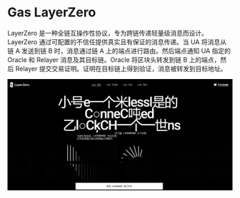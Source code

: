 # Gas LayerZero

LayerZero 是一种全链互操作性协议，专为跨链传递轻量级消息而设计。LayerZero 通过可配置的不信任提供真实且有保证的消息传递。当 UA 将消息从链 A 发送到链 B 时，消息通过链 A 上的端点进行路由。然后端点通知 UA 指定的 Oracle 和 Relayer 消息及其目标链。Oracle 将区块头转发到链 B 上的端点，然后 Relayer 提交交易证明。证明在目标链上得到验证，消息被转发到目标地址。

![nft](01.png)



